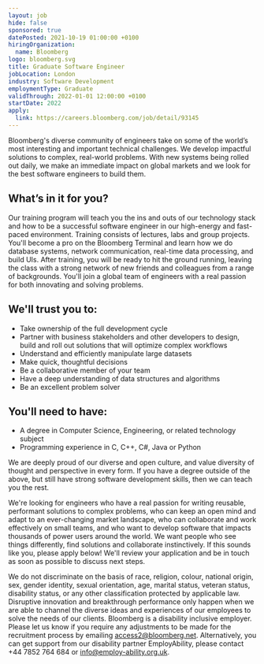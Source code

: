```yaml
---
layout: job
hide: false
sponsored: true
datePosted: 2021-10-19 01:00:00 +0100
hiringOrganization:
  name: Bloomberg
logo: bloomberg.svg
title: Graduate Software Engineer
jobLocation: London
industry: Software Development
employmentType: Graduate
validThrough: 2022-01-01 12:00:00 +0100
startDate: 2022
apply:
  link: https://careers.bloomberg.com/job/detail/93145
---
```


Bloomberg's diverse community of engineers take on some of the world’s most interesting and important technical challenges. We develop impactful solutions to complex, real-world problems. With new systems being rolled out daily, we make an immediate impact on global markets and we look for the best software engineers to build them.

## What’s in it for you?

Our training program will teach you the ins and outs of our technology stack and how to be a successful software engineer in our high-energy and fast-paced environment. Training consists of lectures, labs and group projects. You'll become a pro on the Bloomberg Terminal and learn how we do database systems, network communication, real-time data processing, and build UIs. After training, you will be ready to hit the ground running, leaving the class with a strong network of new friends and colleagues from a range of backgrounds. You'll join a global team of engineers with a real passion for both innovating and solving problems.

## We'll trust you to:
* Take ownership of the full development cycle
* Partner with business stakeholders and other developers to design, build and roll out solutions that will optimize complex workflows
* Understand and efficiently manipulate large datasets
* Make quick, thoughtful decisions
* Be a collaborative member of your team
* Have a deep understanding of data structures and algorithms
* Be an excellent problem solver

## You'll need to have:
 * A degree in Computer Science, Engineering, or related technology subject
 * Programming experience in C, C++, C#, Java or Python


We are deeply proud of our diverse and open culture, and value diversity of thought and perspective in every form. If you have a degree outside of the above, but still have strong software development skills, then we can teach you the rest.
 
We're looking for engineers who have a real passion for writing reusable, performant solutions to complex problems, who can keep an open mind and adapt to an ever-changing market landscape, who can collaborate and work effectively on small teams, and who want to develop software that impacts thousands of power users around the world. We want people who see things differently, find solutions and collaborate instinctively.
If this sounds like you, please apply below! We'll review your application and be in touch as soon as possible to discuss next steps.
 
We do not discriminate on the basis of race, religion, colour, national origin, sex, gender identity, sexual orientation, age, marital status, veteran status, disability status, or any other classification protected by applicable law. Disruptive innovation and breakthrough performance only happen when we are able to channel the diverse ideas and experiences of our employees to solve the needs of our clients.
Bloomberg is a disability inclusive employer. Please let us know if you require any adjustments to be made for the recruitment process by emailing access2@bloomberg.net.
Alternatively, you can get support from our disability partner EmployAbility, please contact +44 7852 764 684 or info@employ-ability.org.uk.
